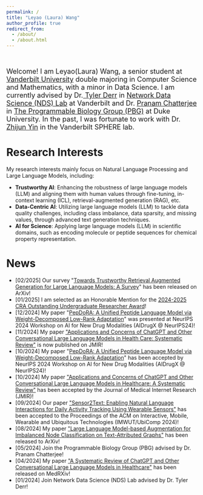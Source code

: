 ```yaml
---
permalink: /
title: "Leyao (Laura) Wang"
author_profile: true
redirect_from: 
  - /about/
  - /about.html
---
```


<br />

<p style="font-size:18px;">Welcome! I am Leyao(Laura) Wang, a senior student at <a href="https://www.vanderbilt.edu/"> Vanderbilt University</a> double majoring in Computer Science and Mathematics, with a minor in Data Science. I am currently advised by Dr.<a href="https://tylersnetwork.github.io/"> Tyler Derr</a>  in <a href="https://nds-vu.github.io/">Network Data Science (NDS) Lab</a> at Vanderbilt and Dr.  <a href="https://bme.duke.edu/people/pranam-chatterjee/"> Pranam Chatterjee</a>  in <a href="https://www.chatterjeelab.com/">The Programmable Biology Group (PBG)</a> at Duke University. In the past, I was fortunate to work with Dr. <a href="https://www.vumc.org/biostatistics/person/zhijun-yin/"> Zhijun Yin</a> in the Vanderbilt SPHERE lab.</p>


Research Interests
======

 My research interests mainly focus on Natural Language Processing and Large Language Models, including:

- **Trustworthy AI**: Enhancing the robustness of large language models (LLM) and aligning them with human values through fine-tuning, in-context learning (ICL), retrieval-augmented generation (RAG), etc.
- **Data-Centric AI**: Utilizing large language models (LLM) to tackle data quality challenges, including class imbalance, data sparsity, and missing values, through advanced text generation techniques.
- **AI for Science**: Applying large language models (LLM) in scientific domains, such as encoding molecule or peptide sequences for chemical property representation.

News
======
- [02/2025] Our survey "[Towards Trustworthy Retrieval Augmented
Generation for Large Language Models: A Survey](https://arxiv.org/abs/2502.06872)" has been released on ArXiv!
- [01/2025] I am selected as an Honorable Mention for the [2024-2025 CRA Outstanding Undergraduate Researcher Award](https://cra.org/about/awards/outstanding-undergraduate-researcher-award/)! 
- [12/2024] My paper "[PepDoRA: A Unified Peptide Language Model via Weight-Decomposed Low-Rank Adaptation](https://neurips.cc/virtual/2024/102894)" was presented at NeurIPS 2024 Workshop on AI for New Drug Modalities (AIDrugX @ NeurIPS24)!
- [11/2024] My paper ["Applications and Concerns of ChatGPT and Other Conversational Large Language Models in Health Care: Systematic Review"](https://www.jmir.org/2024/1/e22769) is now published on JMIR!
- [10/2024] My paper "[PepDoRA: A Unified Peptide Language Model via Weight-Decomposed Low-Rank Adaptation](https://arxiv.org/abs/2410.20667)" has been accepted by NeurIPS 2024 Workshop on AI for New Drug Modalities (AIDrugX @ NeurIPS24)!
- [10/2024] My paper ["Applications and Concerns of ChatGPT and Other Conversational Large Language Models in Healthcare: A Systematic Review"](https://www.medrxiv.org/content/10.1101/2024.04.26.24306390v1) has been accepted by the Journal of Medical Internet Research (JMIR)!
- [09/2024] Our paper ["Sensor2Text: Enabling Natural Language Interactions for Daily Activity Tracking Using Wearable Sensors"](https://dl.acm.org/doi/abs/10.1145/3699747) has been accepted to the Proceedings of the ACM on Interactive, Mobile, Wearable and Ubiquitous Technologies (IMWUT/UbiComp 2024)!
- [08/2024] My paper ["Large Language Model-based Augmentation for Imbalanced Node Classification on Text-Attributed Graphs"](https://arxiv.org/abs/2410.16882) has been released to ArXiv!
- [05/2024] Join the Programmable Biology Group (PBG) advised by Dr. Pranam Chatterjee!
- [04/2024] My paper ["A Systematic Review of ChatGPT and Other Conversational Large Language Models in Healthcare"](https://www.medrxiv.org/content/10.1101/2024.04.26.24306390v1) has been released on MedRXiv!
- [01/2024] Join Network Data Science (NDS) Lab advised by Dr. Tyler Derr!
